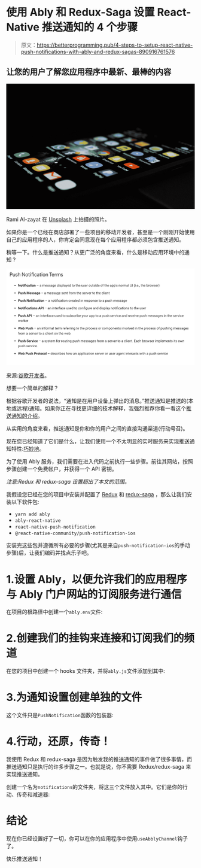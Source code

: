 # 使用 Ably 和 Redux-Saga 设置 React-Native 推送通知的 4 个步骤

> 原文：<https://betterprogramming.pub/4-steps-to-setup-react-native-push-notifications-with-ably-and-redux-sagas-890916761576>

## 让您的用户了解您应用程序中最新、最棒的内容

![](img/0f1ab72a88c4652054c120de22a37bc8.png)

Rami Al-zayat 在 [Unsplash](https://unsplash.com?utm_source=medium&utm_medium=referral) 上拍摄的照片。

如果你是一个已经在商店部署了一些项目的移动开发者，甚至是一个刚刚开始使用自己的应用程序的人，你肯定会同意现在每个应用程序都必须包含推送通知。

稍等一下。什么是推送通知？从更广泛的角度来看，什么是移动应用环境中的通知？

![](img/53f035b4b4471596a8d56ab42fa5d9eb.png)

来源:[谷歌开发者](https://developers.google.com/web/ilt/pwa/introduction-to-push-notifications)。

想要一个简单的解释？

根据谷歌开发者的说法，“通知是在用户设备上弹出的消息。”推送通知是推送的(本地或远程)通知。如果你正在寻找更详细的技术解释，我强烈推荐你看一看这个[推送通知的介绍](https://developers.google.com/web/ilt/pwa/introduction-to-push-notifications)。

从实用的角度来看，推送通知是你和你的用户之间的直接沟通渠道(行动号召)。

现在您已经知道了它们是什么，让我们使用一个不太明显的实时服务来实现推送通知特性:[巧妙地](https://www.ably.io/)。

为了使用 Ably 服务，我们需要在进入代码之前执行一些步骤。前往其网站，按照步骤创建一个免费帐户，并获得一个 API 密钥。

*注意:Redux 和 redux-saga 设置超出了本文的范围。*

我假设您已经在您的项目中安装并配置了 [Redux](https://redux.js.org/) 和 [redux-saga](https://redux-saga.js.org/) ，那么让我们安装以下软件包:

*   `yarn add ably`
*   `ably-react-native`
*   `react-native-push-notification`
*   `@react-native-community/push-notification-ios`

安装完这些包并遵循所有必要的步骤(尤其是来自`push-notification-ios`的手动步骤)后，让我们编码并找点乐子吧。

# 1.设置 Ably，以便允许我们的应用程序与 Ably 门户网站的订阅服务进行通信

在项目的根路径中创建一个`ably.env`文件:

# 2.创建我们的挂钩来连接和订阅我们的频道

在您的项目中创建一个 hooks 文件夹，并将`ably.js`文件添加到其中:

# 3.为通知设置创建单独的文件

这个文件只是`PushNotification`函数的包装器:

# 4.行动，还原，传奇！

我使用 Redux 和 redux-saga 是因为触发我的推送通知的事件做了很多事情，而推送通知只是执行的许多步骤之一。也就是说，你不需要 Redux/redux-saga 来实现推送通知。

创建一个名为`notifications`的文件夹，将这三个文件放入其中。它们是你的行动、传奇和减速器:

# 结论

现在你已经设置好了一切，你可以在你的应用程序中使用`useAbblyChannel`钩子了。

快乐推送通知！